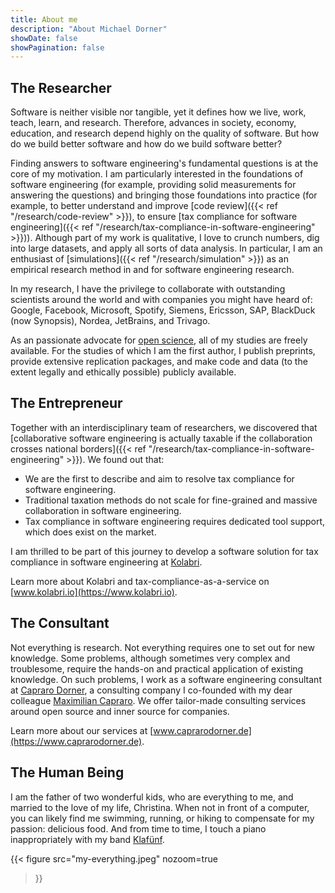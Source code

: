 ```yaml
---
title: About me
description: "About Michael Dorner"
showDate: false
showPagination: false
---
```


## The Researcher

Software is neither visible nor tangible, yet it defines how we live, work, teach, learn, and research. Therefore, advances in society, economy, education, and research depend highly on the quality of software. But how do we build better software and how do we build software better?

Finding answers to software engineering's fundamental questions is at the core of my motivation. I am particularly interested in the foundations of software engineering (for example, providing solid measurements for answering the questions) and bringing those foundations into practice (for example, to better understand and improve [code review]({{< ref "/research/code-review" >}}), to ensure [tax compliance for software engineering]({{< ref "/research/tax-compliance-in-software-engineering" >}})). Although part of my work is qualitative, I love to crunch numbers, dig into large datasets, and apply all sorts of data analysis. In particular, I am an enthusiast of [simulations]({{< ref "/research/simulation" >}}) as an empirical research method in and for software engineering research.

In my research, I have the privilege to collaborate with outstanding scientists around the world and with companies you might have heard of: Google, Facebook, Microsoft, Spotify, Siemens, Ericsson, SAP, BlackDuck (now Synopsis), Nordea, JetBrains, and Trivago.

As an passionate advocate for [open science](https://en.wikipedia.org/wiki/Open_science), all of my studies are freely available. For the studies of which I am the first author, I publish preprints, provide extensive replication packages, and make code and data (to the extent legally and ethically possible) publicly available.

## The Entrepreneur

Together with an interdisciplinary team of researchers, we discovered that [collaborative software engineering is actually taxable if the collaboration crosses national borders]({{< ref "/research/tax-compliance-in-software-engineering" >}}). We found out that:

- We are the first to describe and aim to resolve tax compliance for software engineering.
- Traditional taxation methods do not scale for fine-grained and massive collaboration in software engineering.
- Tax compliance in software engineering requires dedicated tool support, which does exist on the market.

I am thrilled to be part of this journey to develop a software solution for tax compliance in software engineering at [Kolabri](https://www.kolabri.io).

Learn more about Kolabri and tax-compliance-as-a-service on [www.kolabri.io](https://www.kolabri.io).

## The Consultant

Not everything is research. Not everything requires one to set out for new knowledge. Some problems, although sometimes very complex and troublesome, require the hands-on and practical application of existing knowledge. On such problems, I work as a software engineering consultant at <span style="white-space: nowrap">[Capraro Dorner](https://www.caprarodorner.de)</span>, a consulting company I co-founded with my dear colleague [Maximilian Capraro](https://www.capraro.net). We offer tailor-made consulting services around open source and inner source for companies.

Learn more about our services at [www.caprarodorner.de](https://www.caprarodorner.de).

## The Human Being

I am the father of two wonderful kids, who are everything to me, and married to the love of my life, Christina. When not in front of a computer, you can likely find me swimming, running, or hiking to compensate for my passion: delicious food. And from time to time, I touch a piano inappropriately with my band [Klafünf](https://www.klafuenf.com).

{{< figure
src="my-everything.jpeg"
nozoom=true
>}}

